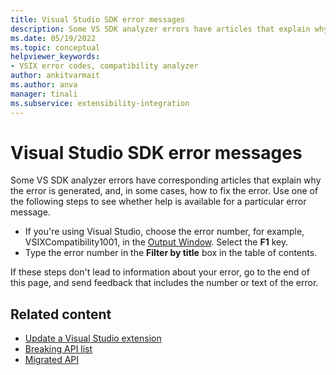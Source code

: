 ```yaml
---
title: Visual Studio SDK error messages
description: Some VS SDK analyzer errors have articles that explain why the error is generated. Learn how to see whether help is available for a particular error message.
ms.date: 05/19/2022
ms.topic: conceptual
helpviewer_keywords:
- VSIX error codes, compatibility analyzer
author: ankitvarmait
ms.author: anva
manager: tinali
ms.subservice: extensibility-integration
---
```


# Visual Studio SDK error messages


Some VS SDK analyzer errors have corresponding articles that explain why the error is generated, and, in some cases, how to fix the error. Use one of the following steps to see whether help is available for a particular error message.

- If you're using Visual Studio, choose the error number, for example, VSIXCompatibility1001, in the [Output Window](/visualstudio/ide/reference/output-window). Select the **F1** key.
- Type the error number in the **Filter by title** box in the table of contents.
  
If these steps don't lead to information about your error, go to the end of this page, and send feedback that includes the number or text of the error.

## Related content

- [Update a Visual Studio extension](../migration/update-visual-studio-extension.md)
- [Breaking API list](../migration/breaking-api-list.md)
- [Migrated API](../migration/migrated-assemblies.md)
